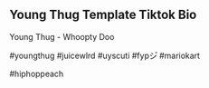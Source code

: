 ## Young Thug Template Tiktok Bio

Young Thug - Whoopty Doo

#youngthug #juicewlrd #uyscuti #fypシ゚ #mariokart

#hiphoppeach
